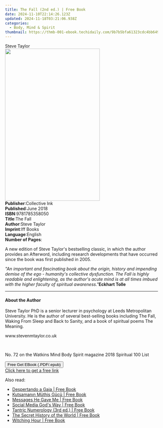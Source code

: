 ```yaml
---
title: The Fall (2nd ed.) | Free Book
date: 2024-11-10T22:14:26.123Z
updated: 2024-11-18T03:21:06.938Z
categories:
  - Body, Mind & Spirit
thumbnail: https://thmb-001-ebook.techidaily.com/9b7b5bfa61323cdc4bb64970abbab8ddec941c881581337137950810aa53a73c.jpg
---
```

<main id="book-container">
  <div class="flex flex-col">
    <div class="book-brief flex-1 py-6 px-4 sm:p-6 md:py-10 md:px-8">
      <!-- brief-->
      <div class="book-brief-main">Steve Taylor</div>
    </div>
    <div
      class="book-meta-info flex-1 grid gap-4 col-start-1 col-end-3 row-start-1 sm:mb-6 sm:grid-cols-4 lg:gap-6 lg:col-start-2 lg:row-end-6 lg:row-span-6 lg:mb-0"
    >
      <div
        class="book-meta-info-left place-content-center mt-4 p-4 text-sm leading-6 col-start-2 col-span-2 dark:text-slate-400"
      >
        <img
          class="w-full h-500 object-cover rounded-lg sm:h-255 sm:col-span-2 lg:col-span-full"
          src="https://img-001-ebook.techidaily.com/5d0be77af4b4c1baaf717e861f35aaed2859e9865abbafb4653103488de4459f.jpg"
          alt=""
          width="312"
          height="500"
        />
      </div>
      <div
        class="book-meta-info-right mt-2 col-start-1 row-start-2 col-span-3 self-center"
      >
        <!-- meta data  -->
        <div class="flex flex-col px-4 md:px-8">
          <div class="flex-1">
            <strong>Publisher</strong>:<span class="px-2">Collective Ink</span>
          </div>
          <div class="flex-1">
            <strong>Published</strong>:<span class="px-2">June 2018</span>
          </div>
          <div class="flex-1">
            <strong>ISBN</strong>:<span class="px-2">9781785358050</span>
          </div>
          <div class="flex-1">
            <strong>Title</strong>:<span class="px-2">The Fall</span>
          </div>
          <div class="flex-1">
            <strong>Author</strong>:<span class="px-2">Steve Taylor</span>
          </div>
          <div class="flex-1">
            <strong>Imprint</strong>:<span class="px-2">Iff Books</span>
          </div>
          <div class="flex-1">
            <strong>Language</strong>:<span class="px-2">English</span>
          </div>
          <div class="flex-1">
            <strong>Number of Pages</strong>:<span class="px-2"></span>
          </div>
        </div>
      </div>
    </div>
    <div class="book-description flex-1 py-6 px-4 sm:p-6 md:py-10 md:px-8">
      <div class="book-description-main">
        <div accordion-content="" id="description">
          <p>
            A new edition of Steve Taylor's bestselling classic, in which the
            author provides an Afterword, including research developments that
            have occurred since the book was first published in 2005.
          </p>
          <p>
            <i
              >"An important and fascinating book about the origin, history and
              impending demise of the ego - humanity's collective dysfunction.
              The Fall is highly readable and enlightening, as the author's
              acute mind is at all times imbued with the higher faculty of
              spiritual awareness."</i
            ><b>Eckhart Tolle</b>
          </p>
        </div>
      </div>
    </div>
    <div class="book-excerpts flex-1 py-6 px-4 sm:p-6 md:py-10 md:px-8">
      <!-- excerpts-->
      <div class="book-excerpts-main">
        <hr />
        <h4 class="placeholder placeholder-heading">
          <span>About the Author</span>
        </h4>
        <p></p>
        <p>
          Steve Taylor PhD is a senior lecturer in psychology at Leeds
          Metropolitan University. He is the author of several best-selling
          books including The Fall, Waking From Sleep and Back to Sanity, and a
          book of spiritual poems The Meaning.
        </p>
        <p>www.stevenmtaylor.co.uk<br /></p>
        <p><br /></p>
        <p>
          No. 72 on the Watkins Mind Body Spirit magazine 2018 Spiritual 100
          List
        </p>
        <p></p>
      </div>
    </div>
    <div
      class="book-about-author flex-1 py-6 px-4 sm:p-6 md:py-10 md:px-8"
    ></div>
    <div class="book-free-get flex-1 py-6 px-4 sm:p-6 md:py-10 md:px-8">
      <button
        id="btn-free-get"
        class="bg-blue-500 hover:bg-blue-700 text-white font-bold py-2 px-4 rounded"
      >
        Free Get EBook (.PDF/.epub)
      </button>
      <div id="countdown-display" class="px-2 text-lg mt-2"></div>
      <a
        id="free-link"
        class="hidden bg-blue-500 hover:bg-blue-700 text-white font-bold py-2 px-4 rounded"
        href="https://www.ebooks.com/en-us/book/96237056/the-fall/steve-taylor/"
        target="_blank"
        >Click here to get a free link</a
      >
    </div>
    <script>
      let countdownTime = 0;
      let countdownInterval = null;
      document
        .getElementById('btn-free-get')
        .addEventListener('click', startCountdown);
      function startCountdown() {
        countdownTime = new Date().getTime() + 60000 * 3;
        countdownInterval = setInterval(updateCountdown, 1000);
        document.getElementById('btn-free-get').disabled = true;
        document
          .getElementById('btn-free-get')
          .classList.add('bg-gray-500', 'cursor-not-allowed');
      }
      function updateCountdown() {
        let currentTime = new Date().getTime();
        let timeLeft = countdownTime - currentTime;
        let secondsLeft = Math.floor(timeLeft / 1000);
        document.getElementById('countdown-display').innerHTML =
          `Remaining time: ${secondsLeft} seconds.`;
        if (secondsLeft <= 0) {
          clearInterval(countdownInterval);
          document.getElementById('btn-free-get').classList.add('hidden');
          document.getElementById('free-link').classList.remove('hidden');
          document.getElementById('countdown-display').innerHTML = '';
        }
      }
    </script>
  </div>
</main>

<ins class="adsbygoogle"
      style="display:block"
      data-ad-client="ca-pub-7571918770474297"
      data-ad-slot="8358498916"
      data-ad-format="auto"
      data-full-width-responsive="true"></ins>
    

<span class="atpl-alsoreadstyle">Also read:</span>
<div><ul>
<li><a href="https://novels-ebooks.techidaily.com/210659415-9781733772273-despertando-a-gaia/"><u>Despertando a Gaia | Free Book</u></a></li>
<li><a href="https://novels-ebooks.techidaily.com/210657311-9780473648428-kutsamanin-muthis-gucu/"><u>Kutsamanın Müthiş Gücü | Free Book</u></a></li>
<li><a href="https://novels-ebooks.techidaily.com/210659358-9781685702175-messages-he-gave-me/"><u>Messages He Gave Me | Free Book</u></a></li>
<li><a href="https://novels-ebooks.techidaily.com/210659349-9781639035038-social-media-gods-way/"><u>Social Media God's Way | Free Book</u></a></li>
<li><a href="https://novels-ebooks.techidaily.com/210657287-9798986782065-tantric-numerology-3rd-ed/"><u>Tantric Numerology (3rd ed.) | Free Book</u></a></li>
<li><a href="https://novels-ebooks.techidaily.com/210658623-9781590203804-the-secret-history-of-the-world/"><u>The Secret History of the World | Free Book</u></a></li>
<li><a href="https://novels-ebooks.techidaily.com/210658804-9781683355915-witching-hour/"><u>Witching Hour | Free Book</u></a></li>
</ul></div>

